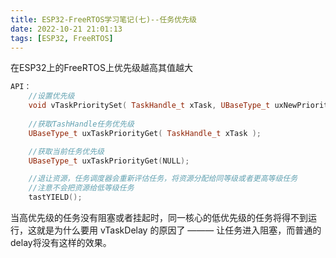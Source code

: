 ```yaml
---
title: ESP32-FreeRTOS学习笔记(七)--任务优先级
date: 2022-10-21 21:01:13
tags: [ESP32, FreeRTOS]
---
```


 在ESP32上的FreeRTOS上优先级越高其值越大

```c++
API：
    //设置优先级
    void vTaskPrioritySet( TaskHandle_t xTask, UBaseType_t uxNewPriority );
    
    //获取TashHandle任务优先级
    UBaseType_t uxTaskPriorityGet( TaskHandle_t xTask );

    //获取当前任务优先级
    UBaseType_t uxTaskPriorityGet(NULL);

    //退让资源，任务调度器会重新评估任务，将资源分配给同等级或者更高等级任务
    //注意不会把资源给低等级任务
    tastYIELD();
```

当高优先级的任务没有阻塞或者挂起时，同一核心的低优先级的任务将得不到运行，这就是为什么要用 vTaskDelay 的原因了 ——— 让任务进入阻塞，而普通的delay将没有这样的效果。
